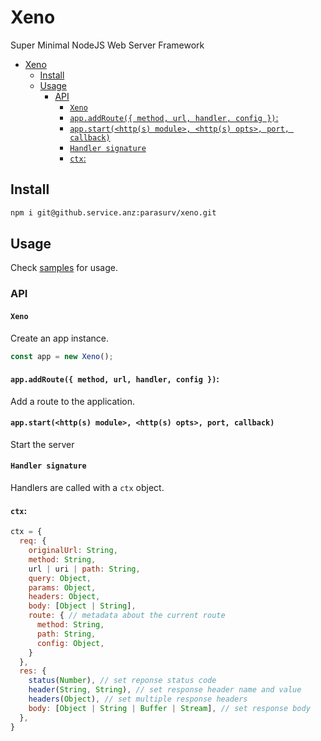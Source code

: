 # Xeno
Super Minimal NodeJS Web Server Framework

- [Xeno](#xeno)
  - [Install](#install)
  - [Usage](#usage)
    - [API](#api)
      - [`Xeno`](#xeno-1)
      - [`app.addRoute({ method, url, handler, config })`:](#appaddroute-method-url-handler-config-)
      - [`app.start(<http(s) module>, <http(s) opts>, port, callback)`](#appstarthttps-module-https-opts-port-callback)
      - [`Handler signature`](#handler-signature)
      - [`ctx`:](#ctx)

## Install
```bash
npm i git@github.service.anz:parasurv/xeno.git
```

## Usage
Check [samples](/samples) for usage.

### API
#### `Xeno`
Create an app instance.
```js
const app = new Xeno();
```

#### `app.addRoute({ method, url, handler, config })`:
Add a route to the application.<br />

<!--
#### `app.onRequest(handler)`
Add a handler for `request received` event

#### `app.onParse(handler)`
Add a handler for `request parsed` event

#### `app.onRoute(handler)`:
Add a handler for `route identified` event

#### `app.onSend(handler)`:
Add a handler for `sending response` event

#### `app.onResponse(handler)`:
Add a handler for `response sent` event
-->

#### `app.start(<http(s) module>, <http(s) opts>, port, callback)`
Start the server

#### `Handler signature`
Handlers are called with a `ctx` object.

#### `ctx`:
```js
ctx = {
  req: {
    originalUrl: String,
    method: String,
    url | uri | path: String,
    query: Object,
    params: Object,
    headers: Object,
    body: [Object | String],
    route: { // metadata about the current route
      method: String,
      path: String,
      config: Object,
    }
  },
  res: {
    status(Number), // set reponse status code
    header(String, String), // set response header name and value
    headers(Object), // set multiple response headers
    body: [Object | String | Buffer | Stream], // set response body
  },
}
```